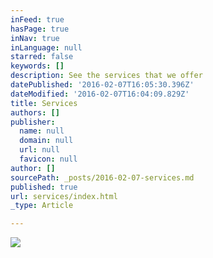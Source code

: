```yaml
---
inFeed: true
hasPage: true
inNav: true
inLanguage: null
starred: false
keywords: []
description: See the services that we offer
datePublished: '2016-02-07T16:05:30.396Z'
dateModified: '2016-02-07T16:04:09.829Z'
title: Services
authors: []
publisher:
  name: null
  domain: null
  url: null
  favicon: null
author: []
sourcePath: _posts/2016-02-07-services.md
published: true
url: services/index.html
_type: Article

---
```

![](https://the-grid-user-content.s3-us-west-2.amazonaws.com/4a99196f-6c64-4bd9-8902-0ac3d01195f9.jpg)